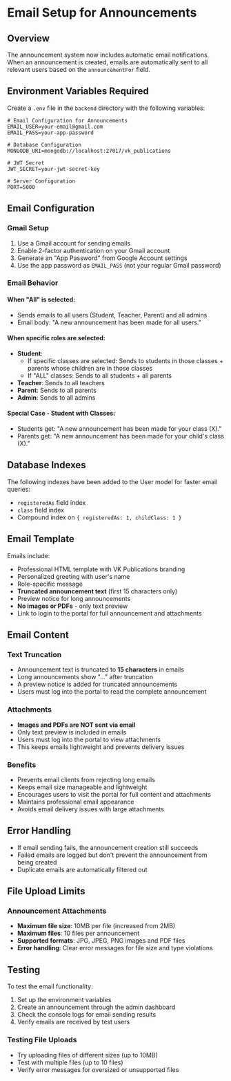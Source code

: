 # Email Setup for Announcements

## Overview
The announcement system now includes automatic email notifications. When an announcement is created, emails are automatically sent to all relevant users based on the `announcementFor` field.

## Environment Variables Required

Create a `.env` file in the `backend` directory with the following variables:

```env
# Email Configuration for Announcements
EMAIL_USER=your-email@gmail.com
EMAIL_PASS=your-app-password

# Database Configuration
MONGODB_URI=mongodb://localhost:27017/vk_publications

# JWT Secret
JWT_SECRET=your-jwt-secret-key

# Server Configuration
PORT=5000
```

## Email Configuration

### Gmail Setup
1. Use a Gmail account for sending emails
2. Enable 2-factor authentication on your Gmail account
3. Generate an "App Password" from Google Account settings
4. Use the app password as `EMAIL_PASS` (not your regular Gmail password)

### Email Behavior

#### When "All" is selected:
- Sends emails to all users (Student, Teacher, Parent) and all admins
- Email body: "A new announcement has been made for all users."

#### When specific roles are selected:
- **Student**: 
  - If specific classes are selected: Sends to students in those classes + parents whose children are in those classes
  - If "ALL" classes: Sends to all students + all parents
- **Teacher**: Sends to all teachers
- **Parent**: Sends to all parents
- **Admin**: Sends to all admins

#### Special Case - Student with Classes:
- Students get: "A new announcement has been made for your class (X)."
- Parents get: "A new announcement has been made for your child's class (X)."

## Database Indexes

The following indexes have been added to the User model for faster email queries:
- `registeredAs` field index
- `class` field index
- Compound index on `{ registeredAs: 1, childClass: 1 }`

## Email Template

Emails include:
- Professional HTML template with VK Publications branding
- Personalized greeting with user's name
- Role-specific message
- **Truncated announcement text** (first 15 characters only)
- Preview notice for long announcements
- **No images or PDFs** - only text preview
- Link to login to the portal for full announcement and attachments

## Email Content

### Text Truncation
- Announcement text is truncated to **15 characters** in emails
- Long announcements show "..." after truncation
- A preview notice is added for truncated announcements
- Users must log into the portal to read the complete announcement

### Attachments
- **Images and PDFs are NOT sent via email**
- Only text preview is included in emails
- Users must log into the portal to view attachments
- This keeps emails lightweight and prevents delivery issues

### Benefits
- Prevents email clients from rejecting long emails
- Keeps email size manageable and lightweight
- Encourages users to visit the portal for full content and attachments
- Maintains professional email appearance
- Avoids email delivery issues with large attachments

## Error Handling

- If email sending fails, the announcement creation still succeeds
- Failed emails are logged but don't prevent the announcement from being created
- Duplicate emails are automatically filtered out

## File Upload Limits

### Announcement Attachments
- **Maximum file size**: 10MB per file (increased from 2MB)
- **Maximum files**: 10 files per announcement
- **Supported formats**: JPG, JPEG, PNG images and PDF files
- **Error handling**: Clear error messages for file size and type violations

## Testing

To test the email functionality:
1. Set up the environment variables
2. Create an announcement through the admin dashboard
3. Check the console logs for email sending results
4. Verify emails are received by test users

### Testing File Uploads
- Try uploading files of different sizes (up to 10MB)
- Test with multiple files (up to 10 files)
- Verify error messages for oversized or unsupported files 